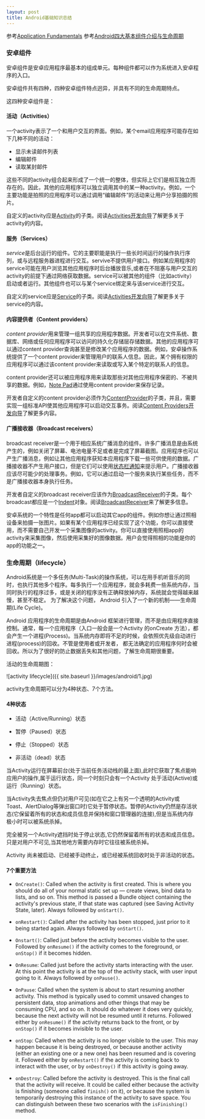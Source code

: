 ```yaml
---
layout: post
title: Android基础知识总结
---
```


参考[Application Fundamentals](http://developer.android.com/guide/components/fundamentals.html)
参考[Android四大基本组件介绍与生命周期](http://www.cnblogs.com/bravestarrhu/archive/2012/05/02/2479461.html)

### 安卓组件

安卓组件是安卓应用程序最基本的组成单元。每种组件都可以作为系统进入安卓程序的入口。

安卓组件共有四种，四种安卓组件特点迥异，并具有不同的生命周期特点。

这四种安卓组件是：

#### 活动（Activities）

一个activity表示了一个和用户交互的界面。例如，某个email应用程序可能存在如下几种不同的活动：

- 显示未读邮件列表
- 编辑邮件
- 读取某封邮件

这些不同的activity组合起来形成了一个统一的整体，但实际上它们是相互独立而存在的。因此，其他的应用程序可以独立调用其中的某一种activity。例如，一个主要功能是拍照的应用程序可以通过调用“编辑邮件”的活动来让用户分享拍摄的照片。

自定义的activity应是[Activity](http://developer.android.com/reference/android/app/Activity.html)的子类。阅读[Activities开发向导](http://developer.android.com/guide/components/activities.html)了解更多关于activity的内容。

#### 服务（Services）

*service*是后台运行的组件。它的主要职能是执行一些长时间运行的操作执行序列，或与远程服务器进程进行交互。servive不提供用户接口。例如某应用程序的service可能在用户浏览其他应用程序时后台播放音乐,或者在不阻塞与用户交互的activity的前提下通过网络获取数据。service可以被其他的组件（比如activity）启动或者运行。其他组件也可以与某个service绑定来与该service进行交互。

自定义的service应是[Service](http://developer.android.com/reference/android/app/Service.html)的子类。阅读[Activities开发向导](http://developer.android.com/guide/components/services.html)了解更多关于service的内容。

#### 内容提供者（Content providers）

*content provider*用来管理一组共享的应用程序数据。开发者可以在文件系统、数据库、网络或任何应用程序可以访问的持久化存储层存储数据。其他的应用程序可以通过content provider查询甚至是修改某个应用程序的数据。例如，安卓操作系统提供了一个content provider来管理用户的联系人信息。因此，某个拥有权限的应用程序可以通过该content provider来读取或写入某个特定的联系人的信息。

content provider还可以被应用程序用来读取那些对其他应用程序保密的、不被共享的数据。例如，[Note Pad](http://developer.android.com/samples/index.html)通过使用content provider来保存记录。

开发者自定义的content provider必须作为[ContentProvider](http://developer.android.com/reference/android/content/ContentProvider.html)的子类，并且，需要实现一组标准API使其他应用程序可以启动交互事务。阅读[Content Providers开发向导](http://developer.android.com/guide/topics/providers/content-providers.html)了解更多内容。

#### 广播接收器（Broadcast receivers）

broadcast receiver是一个用于相应系统广播消息的组件。许多广播消息是由系统产生的，例如关闭了屏幕、电池电量不足或者是完成了屏幕截图。应用程序也可以产生广播消息，例如让其他应用程序获知本应用程序下载一些可供使用的数据。广播接收器不产生用户接口，但是它们可以使用[状态栏通知](http://developer.android.com/guide/topics/ui/notifiers/notifications.html)来提示用户。广播接收器应该尽可能少的处理事务。例如，它可以通过启动一个服务来执行某些任务，而不是广播接收器本身执行任务。

开发者自定义的broadcast receiver应该作为[BroadcastReceiver](http://developer.android.com/reference/android/content/BroadcastReceiver.html)的子类。每个broadcast都应是一个[Indent](http://developer.android.com/reference/android/content/Intent.html)对象。阅读[BroadcastReceiver](http://developer.android.com/reference/android/content/BroadcastReceiver.html)来了解更多信息。

安卓系统的一个特性是任何app都可以启动其它app的组件。例如你想让通过照相设备来拍摄一张图片。如果有某个应用程序已经实现了这个功能，你可以直接使用，而不需要自己开发一个采集图像的activity。你可以直接使用照相app的activity来采集图像，然后使用采集好的图像数据。用户会觉得照相的功能是你的app的功能之一。

### 生命周期（lifecycle）

Android系统是一个多任务(Multi-Task)的操作系统，可以在用手机听音乐的同时，也执行其他多个程序。每多执行一个应用程序，就会多耗费一些系统内存，当同时执行的程序过多，或是关闭的程序没有正确释放掉内存，系统就会觉得越来越慢，甚至不稳定。 为了解决这个问题， Android 引入了一个新的机制——生命周期(Life Cycle)。

Android 应用程序的生命周期是由Android 框架进行管理，而不是由应用程序直接控制。通常，每一个应用程序（入口一般会是一个Activity 的onCreate 方法），都会产生一个进程(Process)。当系统内存即将不足的时候，会依照优先级自动进行进程(process)的回收。不管是使用者或开发者， 都无法确定的应用程序何时会被回收。所以为了很好的防止数据丢失和其他问题，了解生命周期很重要。

活动的生命周期图：

![activity lifecycle]({{ site.baseurl }}/images/android/1.jpg)

activity生命周期可以分为4种状态、7个方法。

#### 4种状态

- 活动（Active/Running）状态

- 暂停（Paused）状态

- 停止（Stopped）状态

- 非活动（dead）状态

当Activity运行在屏幕前台(处于当前任务活动栈的最上面),此时它获取了焦点能响应用户的操作,属于运行状态，同一个时刻只会有一个Activity 处于活动(Active)或运行（Running）状态。

当Activity失去焦点但仍对用户可见(如在它之上有另一个透明的Activity或Toast、AlertDialog等弹出窗口时)它处于暂停状态。暂停的Activity仍然是存活状态(它保留着所有的状态和成员信息并保持和窗口管理器的连接),但是当系统内存极小时可以被系统杀掉。

完全被另一个Activity遮挡时处于停止状态,它仍然保留着所有的状态和成员信息。只是对用户不可见,当其他地方需要内存时它往往被系统杀掉。

Activity 尚未被启动、已经被手动终止，或已经被系统回收时处于非活动的状态。

#### 7个重要方法

- `OnCreate()`: Called when the activity is first created. This is where you should do all of your normal static set up — create views, bind data to lists, and so on. This method is passed a Bundle object containing the activity's previous state, if that state was captured (see Saving Activity State, later).
Always followed by `onStart()`.

- `onRestart()`: Called after the activity has been stopped, just prior to it being started again.
Always followed by `onStart()`.

- `Onstart()`: Called just before the activity becomes visible to the user.  Followed by `onResume()` if the activity comes to the foreground, or `onStop()` if it becomes hidden.

- `OnResume`: Called just before the activity starts interacting with the user. At this point the activity is at the top of the activity stack, with user input going to it.
Always followed by `onPause()`. 

- `OnPause`: Called when the system is about to start resuming another activity. This method is typically used to commit unsaved changes to persistent data, stop animations and other things that may be consuming CPU, and so on. It should do whatever it does very quickly, because the next activity will not be resumed until it returns.
Followed either by `onResume()` if the activity returns back to the front, or by `onStop()` if it becomes invisible to the user. 

- `onStop`: Called when the activity is no longer visible to the user. This may happen because it is being destroyed, or because another activity (either an existing one or a new one) has been resumed and is covering it. Followed either by `onRestart()` if the activity is coming back to interact with the user, or by `onDestroy()` if this activity is going away. 

- `onDestroy`: Called before the activity is destroyed. This is the final call that the activity will receive. It could be called either because the activity is finishing (someone called `finish()` on it), or because the system is temporarily destroying this instance of the activity to save space. You can distinguish between these two scenarios with the `isFinishing()` method. 



